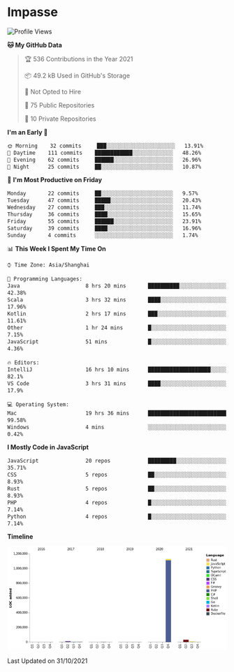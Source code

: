 # Impasse

<!--START_SECTION:waka-->
![Profile Views](http://img.shields.io/badge/Profile%20Views-13-blue)

**🐱 My GitHub Data** 

> 🏆 536 Contributions in the Year 2021
 > 
> 📦 49.2 kB Used in GitHub's Storage 
 > 
> 🚫 Not Opted to Hire
 > 
> 📜 75 Public Repositories 
 > 
> 🔑 10 Private Repositories  
 > 
**I'm an Early 🐤** 

```text
🌞 Morning    32 commits     ███░░░░░░░░░░░░░░░░░░░░░░   13.91% 
🌆 Daytime    111 commits    ████████████░░░░░░░░░░░░░   48.26% 
🌃 Evening    62 commits     ██████░░░░░░░░░░░░░░░░░░░   26.96% 
🌙 Night      25 commits     ██░░░░░░░░░░░░░░░░░░░░░░░   10.87%

```
📅 **I'm Most Productive on Friday** 

```text
Monday       22 commits     ██░░░░░░░░░░░░░░░░░░░░░░░   9.57% 
Tuesday      47 commits     █████░░░░░░░░░░░░░░░░░░░░   20.43% 
Wednesday    27 commits     ███░░░░░░░░░░░░░░░░░░░░░░   11.74% 
Thursday     36 commits     ████░░░░░░░░░░░░░░░░░░░░░   15.65% 
Friday       55 commits     ██████░░░░░░░░░░░░░░░░░░░   23.91% 
Saturday     39 commits     ████░░░░░░░░░░░░░░░░░░░░░   16.96% 
Sunday       4 commits      ░░░░░░░░░░░░░░░░░░░░░░░░░   1.74%

```


📊 **This Week I Spent My Time On** 

```text
⌚︎ Time Zone: Asia/Shanghai

💬 Programming Languages: 
Java                     8 hrs 20 mins       ██████████░░░░░░░░░░░░░░░   42.38% 
Scala                    3 hrs 32 mins       ████░░░░░░░░░░░░░░░░░░░░░   17.96% 
Kotlin                   2 hrs 17 mins       ███░░░░░░░░░░░░░░░░░░░░░░   11.61% 
Other                    1 hr 24 mins        █░░░░░░░░░░░░░░░░░░░░░░░░   7.15% 
JavaScript               51 mins             █░░░░░░░░░░░░░░░░░░░░░░░░   4.36%

🔥 Editors: 
IntelliJ                 16 hrs 10 mins      ████████████████████░░░░░   82.1% 
VS Code                  3 hrs 31 mins       ████░░░░░░░░░░░░░░░░░░░░░   17.9%

💻 Operating System: 
Mac                      19 hrs 36 mins      █████████████████████████   99.58% 
Windows                  4 mins              ░░░░░░░░░░░░░░░░░░░░░░░░░   0.42%

```

**I Mostly Code in JavaScript** 

```text
JavaScript               20 repos            █████████░░░░░░░░░░░░░░░░   35.71% 
CSS                      5 repos             ██░░░░░░░░░░░░░░░░░░░░░░░   8.93% 
Rust                     5 repos             ██░░░░░░░░░░░░░░░░░░░░░░░   8.93% 
PHP                      4 repos             █░░░░░░░░░░░░░░░░░░░░░░░░   7.14% 
Python                   4 repos             █░░░░░░░░░░░░░░░░░░░░░░░░   7.14%

```


**Timeline**

![Chart not found](https://raw.githubusercontent.com/impasse/impasse/master/charts/bar_graph.png) 


 Last Updated on 31/10/2021
<!--END_SECTION:waka-->
